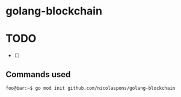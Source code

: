 # golang-blockchain

# TODO

- [ ]

## Commands used

```console
foo@bar:~$ go mod init github.com/nicolaspons/golang-blockchain
```
